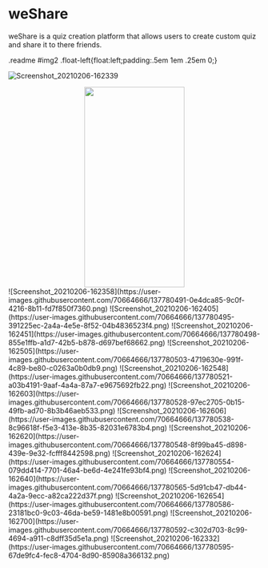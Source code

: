 # weShare
weShare is a quiz creation platform that allows users to create custom quiz and share it to there friends.

.readme #img2 .float-left{float:left;padding:.5em 1em .25em 0;}

![Screenshot_20210206-162339](https://user-images.githubusercontent.com/70664666/137780485-cf8fe17e-c7c7-40b6-a317-1c782672d79c.png)
<center><img src="https://user-images.githubusercontent.com/70664666/137780485-cf8fe17e-c7c7-40b6-a317-1c782672d79c.png" left=200  width="200" height="400" /></center>
![Screenshot_20210206-162358](https://user-images.githubusercontent.com/70664666/137780491-0e4dca85-9c0f-4216-8b11-fd7f850f7360.png)
![Screenshot_20210206-162405](https://user-images.githubusercontent.com/70664666/137780495-391225ec-2a4a-4e5e-8f52-04b4836523f4.png)
![Screenshot_20210206-162451](https://user-images.githubusercontent.com/70664666/137780498-855e1ffb-a1d7-42b5-b878-d697bef68662.png)
![Screenshot_20210206-162505](https://user-images.githubusercontent.com/70664666/137780503-4719630e-991f-4c89-be80-c0263a0b0db9.png)
![Screenshot_20210206-162548](https://user-images.githubusercontent.com/70664666/137780521-a03b4191-9aaf-4a4a-87a7-e9675692fb22.png)
![Screenshot_20210206-162603](https://user-images.githubusercontent.com/70664666/137780528-97ec2705-0b15-49fb-ad70-8b3b46aeb533.png)
![Screenshot_20210206-162606](https://user-images.githubusercontent.com/70664666/137780538-8c96618f-f5e3-413e-8b35-82031e6783b4.png)
![Screenshot_20210206-162620](https://user-images.githubusercontent.com/70664666/137780548-8f99ba45-d898-439e-9e32-fcfff8442598.png)
![Screenshot_20210206-162624](https://user-images.githubusercontent.com/70664666/137780554-079dd414-7701-46a4-be6d-4e241fe93bf4.png)
![Screenshot_20210206-162640](https://user-images.githubusercontent.com/70664666/137780565-5d91cb47-db44-4a2a-9ecc-a82ca222d37f.png)
![Screenshot_20210206-162654](https://user-images.githubusercontent.com/70664666/137780586-23181bc0-9c03-46da-be59-1481e8b00591.png)
![Screenshot_20210206-162700](https://user-images.githubusercontent.com/70664666/137780592-c302d703-8c99-4694-a911-c8dff35d5e1a.png)
![Screenshot_20210206-162332](https://user-images.githubusercontent.com/70664666/137780595-67de9fc4-fec8-4704-8d90-85908a366132.png)
